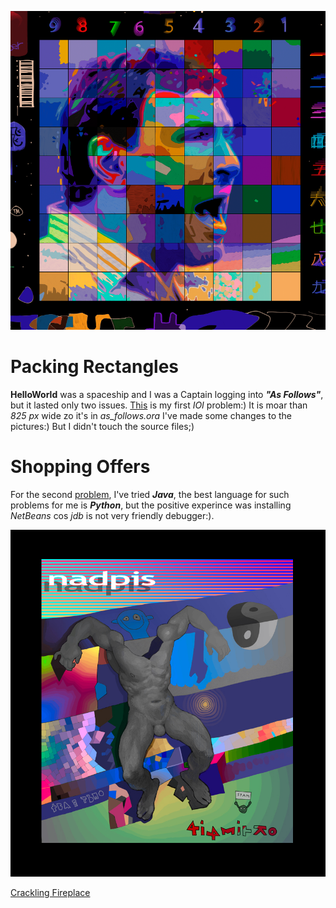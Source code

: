 ![](pix/Vutsov.png)

# Packing Rectangles
**HelloWorld** was a spaceship and I was a Captain logging into
***"As Follows"***, but it lasted only two issues.
[This](https://ioinformatics.org/files/ioi1995problem1.pdf)
is my first *IOI* problem:) It is moar than *825 px* wide zo it's in
*as_follows.ora* I've made some changes to the pictures:)
But I didn't touch the source files;)

# Shopping Offers
For the second
[problem](https://ioinformatics.org/files/ioi1995problem2.pdf),
I've tried ***Java***, the best language for such problems
for me is ***Python***, but the positive experince was installing
*NetBeans* cos *jdb* is not very friendly debugger:).

![](pix/4i4mitko.png)

[Crackling Fireplace](https://youtu.be/3sL0omwElxw)
